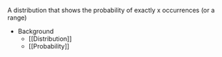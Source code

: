 A distribution that shows the probability of exactly x occurrences (or a range)

- Background
	- [[Distribution]]
	- [[Probability]]